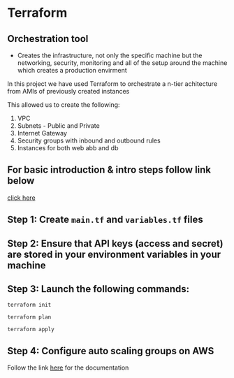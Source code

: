 # Terraform

## Orchestration tool
- Creates the infrastructure, not only the specific machine but the networking, security, monitoring and all of the setup around the machine which creates a production envirment

In this project we have used Terraform to orchestrate a n-tier achitecture from AMIs of previously created instances

This allowed us to create the following:
1. VPC
2. Subnets - Public and Private
3. Internet Gateway
4. Security groups with inbound and outbound rules
5. Instances for both web abb and db

## For basic introduction & intro steps follow link below
[click here](https://github.com/ugneokmanaite/Terraform)


## Step 1: Create `main.tf` and `variables.tf` files 

## Step 2: Ensure that API keys (access and secret) are stored in your environment variables in your machine

## Step 3: Launch the following commands:
`terraform init`

`terraform plan`

`terraform apply`

## Step 4: Configure auto scaling groups on AWS

Follow the link [here](https://docs.aws.amazon.com/autoscaling/ec2/userguide/create-asg.html) for the documentation 


 
